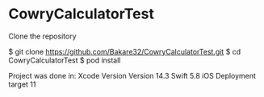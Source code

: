 # CowryCalculatorTest

Clone the repository

$ git clone https://github.com/Bakare32/CowryCalculatorTest.git
$ cd CowryCalculatorTest
$ pod install


Project was done in:
Xcode Version Version 14.3
Swift 5.8
iOS Deployment target 11

